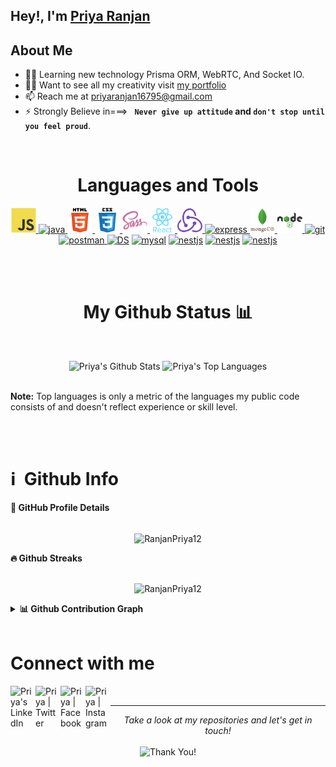 ## Hey!, I'm [Priya Ranjan](https://priya-portfolio.vercel.app/)


## About Me
* 👨‍💻 Learning new technology Prisma ORM, WebRTC, And Socket IO.
* 👨‍💻 Want to see all my creativity visit [my portfolio](https://priyaranjan-portfolio.netlify.app/)
* 📫 Reach me at [priyaranjan16795@gmail.com](https://mail.google.com/mail/u/0/?tab=rm&ogbl#inbox,"priyaranjan16795@gmail.com")
* ⚡ Strongly Believe in===> **` Never give up attitude` and `don't stop until you feel proud`**.

 <br>

<h1 align="center">Languages and Tools</h1>


 <p align="center"> 
    <a href="https://developer.mozilla.org/en-US/docs/Web/JavaScript"> <img src="https://raw.githubusercontent.com/devicons/devicon/master/icons/javascript/javascript-original.svg" alt="javascript" width="40" height="40"/> </a>
  <a href="[https://developer.mozilla.org/en-US/docs/Web/JavaScript](https://www.javatpoint.com/java-tutorial)"> <img src="https://www.svgrepo.com/show/184143/java.svg" alt="java" width="40" height="40"/> </a>
  <a href="https://www.w3.org/html/"> <img src="https://raw.githubusercontent.com/devicons/devicon/master/icons/html5/html5-original-wordmark.svg" alt="html5" width="40" height="40"/> 
   <a href="https://www.w3schools.com/css/"> <img src="https://raw.githubusercontent.com/devicons/devicon/master/icons/css3/css3-original-wordmark.svg" alt="css3" width="40" height="40"/> </a>
   <a href="https://sass-lang.com"> <img src="https://raw.githubusercontent.com/devicons/devicon/master/icons/sass/sass-original.svg" alt="sass" width="40" height="40"/> </a>
   <a href="https://reactjs.org/"> <img src="https://raw.githubusercontent.com/devicons/devicon/master/icons/react/react-original-wordmark.svg" alt="react" width="40" height="40"/> </a> 
   <a href="https://redux.js.org"> <img src="https://raw.githubusercontent.com/devicons/devicon/master/icons/redux/redux-original.svg" alt="redux" width="40" height="40"/> </a> 
   <a href="https://expressjs.com"> <img src="https://encrypted-tbn0.gstatic.com/images?q=tbn:ANd9GcTTpxNrJHp9hPlwmZJt6gsbXfgjX9BnxZuYeA&usqp=CAU" alt="express" width="40" height="40"/> </a> 
   <a href="https://www.mongodb.com/"> <img src="https://raw.githubusercontent.com/devicons/devicon/master/icons/mongodb/mongodb-original-wordmark.svg" alt="mongodb" width="40" height="40"/> </a>
   <a href="https://nodejs.org"> <img src="https://raw.githubusercontent.com/devicons/devicon/master/icons/nodejs/nodejs-original-wordmark.svg" alt="nodejs" width="40" height="40"/> </a> 
   <a href="https://git-scm.com/"> <img src="https://www.vectorlogo.zone/logos/git-scm/git-scm-icon.svg" alt="git" width="40" height="40"/> </a> 
   <a href="https://postman.com"> <img src="https://www.vectorlogo.zone/logos/getpostman/getpostman-icon.svg" alt="postman" width="40" height="40"/> </a>
   <a href="https://www.geeksforgeeks.org/data-structures/"><img src="https://www.jntuacep.ac.in/departments/dept-of-cse/online-labs/images/ds.png" width="45" height="45" alt="DS"/></a>
   <a href="https://developer.mozilla.org/en-US/docs/Glossary/SQL"><img src="https://www.freepnglogos.com/uploads/logo-mysql-png/logo-mysql-mysql-logo-png-images-are-download-crazypng-21.png"  width="45" height="45" alt="mysql"/></a>
    <a href="https://docs.nestjs.com/"><img src="https://uxwing.com/wp-content/themes/uxwing/download/brands-and-social-media/nest-js-icon.png"  width="45" height="45" alt="nestjs"/></a>
    <a href="https://www.javatpoint.com/typescript-tutorial"><img src="https://cdn-icons-png.flaticon.com/512/5936/5936903.png"  width="45" height="45" alt="nestjs"/></a>
    <a href="https://nextjs.org/docs"><img src="https://encrypted-tbn0.gstatic.com/images?q=tbn:ANd9GcSTjOzsdyI80yyEWoK6v3YCvb_SywMsLx3CFMGHw64WmYI_Y3q7-axOr21_0qUljCkciQg&usqp=CAU"  width="45" height="45" alt="nestjs"/></a>
</p>
<br/>
<br/>



<h1 align="center">My Github Status 📊 </h1>
<br/>
<p align="center" width="100%">
<img width="48%" alt="Priya's Github Stats" src="https://github-readme-stats.vercel.app/api?username=RanjanPriya12&show_icons=true&count_private=true&theme=chartreuse-dark&hide_border=true&bg_color=0D1117" />   
<img width="48%" alt="Priya's Top Languages" src="https://github-readme-stats.vercel.app/api/top-langs/?username=RanjanPriya12&langs_count=8&count_private=true&layout=compact&theme=react&hide_border=true&bg_color=0D1117" />
</p>
  <br/>
  <b>Note:</b> Top languages is only a metric of the languages my public code consists of and doesn't reflect experience or skill level.
  
 <br><br>
 
 <h1>ℹ️ &nbsp;Github Info</h1>
  <summary><b>🔎 GitHub Profile Details</b></summary>
  <br>
<p align="center"><img height="180em" src="https://github-profile-summary-cards.vercel.app/api/cards/profile-details?username=RanjanPriya12&theme=github_dark" alt="RanjanPriya12" align = "center"/></p>
 <summary><b>🔥 Github Streaks</b></summary>
 <br>
<p align="center"><img src="https://github-readme-streak-stats.herokuapp.com/?user=RanjanPriya12&theme=dark" alt="RanjanPriya12" /></p>

<details>
<summary><b>📊 Github Contribution Graph</b></summary>
<p align="center"><a href="#"><img alt="Priya Ranjan Activity Graph" src="https://activity-graph.herokuapp.com/graph?username=RanjanPriya12&bg_color=0D1117&color=e05397&line=e05397&point=FFFFFF&hide_border=true&" /></a></p>
</details >
<br>
<h1 align="left">Connect with me<img src='' width="70px"> </h1>
<a target="_blank" href="https://www.linkedin.com/in/priya-ranjan-172158193/">
  <img align="left" alt="Priya's LinkedIn" width="40px" src="https://uxwing.com/wp-content/themes/uxwing/download/brands-and-social-media/linkedin-app-icon.png" />
</a>
<a target="_blank" href="https://twitter.com/PriyaRanja3417">
  <img align="left" alt="Priya | Twitter" width="40px" src="https://upload.wikimedia.org/wikipedia/commons/thumb/6/6f/Logo_of_Twitter.svg/512px-Logo_of_Twitter.svg.png?20220821125553" />
</a>

<a target="_blank" href="https://www.facebook.com/profile.php?id=100007147571415">
  <img align="left" alt="Priya | Facebook" width="40px" src="https://upload.wikimedia.org/wikipedia/en/thumb/0/04/Facebook_f_logo_%282021%29.svg/2048px-Facebook_f_logo_%282021%29.svg.png" />
</a>

<a target="_blank" href="https://www.instagram.com/priyaranjan3417/?hl=en">
  <img align="left" alt="Priya | Instagram" width="40px" src="https://upload.wikimedia.org/wikipedia/commons/thumb/e/e7/Instagram_logo_2016.svg/768px-Instagram_logo_2016.svg.png" />
</a>
<br>
<hr>
<p align="center">
    <i>Take a look at my repositories and let's get in touch!</i><br><br>
   <img alt="Thank You!" title="Thank You" src="https://img.shields.io/badge/Thank-You-ff69b4.svg"/>
</p>  
